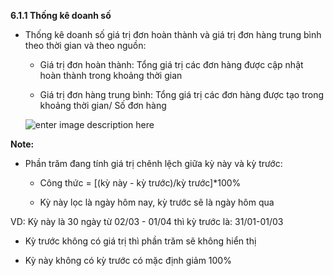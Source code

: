 **6.1.1 Thống kê doanh số**

- Thống kê doanh số giá trị đơn hoàn thành và giá trị đơn hàng trung bình theo thời gian và theo nguồn:
   
    + Giá trị đơn hoàn thành: Tổng giá trị các đơn hàng được cập nhật hoàn thành trong khoảng thời gian
	
    + Giá trị đơn hàng trung bình: Tổng giá trị các đơn hàng  được tạo trong khoảng thời gian/ Số đơn hàng
  
  ![enter image description here](https://static8.muarecdn.com/original/muare/images/2021/04/09/5908914_screenshot-121.png)

**Note:**

-  Phần trăm đang tính giá trị chênh lệch giữa kỳ này và kỳ trước:

   + Công thức = [(kỳ này - kỳ trước)/kỳ trước]*100%
   
   + Kỳ này lọc là ngày hôm nay, kỳ trước sẽ là ngày hôm qua
   
  VD: Kỳ này là 30 ngày từ 02/03 - 01/04 thì kỳ trước là: 31/01-01/03
  
- Kỳ trước không có giá trị thì phần trăm sẽ không hiển thị

- Kỳ này không có kỳ trước có mặc định giảm 100%



 
